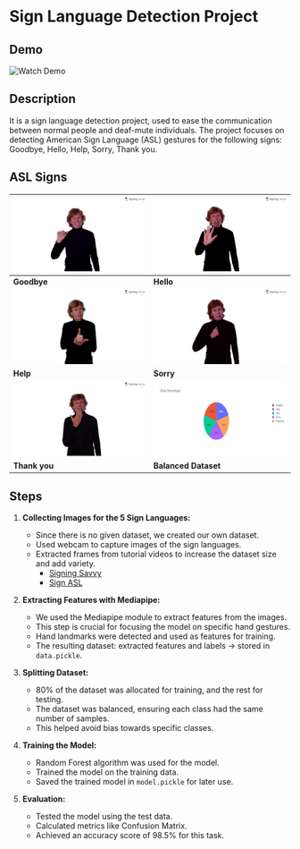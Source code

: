 # Sign Language Detection Project

## Demo
![Watch Demo](media/demo.gif)

## Description
It is a sign language detection project, used to ease the communication between normal people and deaf-mute individuals. The project focuses on detecting American Sign Language (ASL) gestures for the following signs: Goodbye, Hello, Help, Sorry, Thank you.

## ASL Signs
![Goodbye](media/Goodbye.jpg "Goodbye") | ![Hello](media/Hello.jpg "Hello")
------------------------------------|---------------------------------
**Goodbye**                         | **Hello**
**![Help](media/Help.jpg "Help")**        | **![Sorry](media/Sorry.jpg "Sorry")**
**Help**                            | **Sorry**
**![Thank you](media/Thankyou.jpg "Thank you")** | **![Balanced Dataset](media/Balanced_Data.jpg "Balanced Dataset")**
**Thank you**                       | **Balanced Dataset**

## Steps
1. **Collecting Images for the 5 Sign Languages:**
   - Since there is no given dataset, we created our own dataset.
   - Used webcam to capture images of the sign languages.
   - Extracted frames from tutorial videos to increase the dataset size and add variety.
     - [Signing Savvy](https://www.signingsavvy.com/)
     - [Sign ASL](https://www.signasl.org/)

2. **Extracting Features with Mediapipe:**
   - We used the Mediapipe module to extract features from the images.
   - This step is crucial for focusing the model on specific hand gestures.
   - Hand landmarks were detected and used as features for training.
   - The resulting dataset: extracted features and labels -> stored in `data.pickle`.

3. **Splitting Dataset:**
   - 80% of the dataset was allocated for training, and the rest for testing.
   - The dataset was balanced, ensuring each class had the same number of samples.
   - This helped avoid bias towards specific classes.

4. **Training the Model:**
   - Random Forest algorithm was used for the model.
   - Trained the model on the training data.
   - Saved the trained model in `model.pickle` for later use.

5. **Evaluation:**
   - Tested the model using the test data.
   - Calculated metrics like Confusion Matrix.
   - Achieved an accuracy score of 98.5% for this task.

